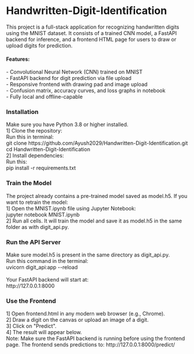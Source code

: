 # Handwritten-Digit-Identification

This project is a full-stack application for recognizing handwritten digits using the MNIST dataset. It consists of a trained CNN model, a FastAPI backend for inference, and a frontend HTML page for users to draw or upload digits for prediction. <br>

<h4>Features: </h4>
- Convolutional Neural Network (CNN) trained on MNIST <br>
- FastAPI backend for digit prediction via file upload <br>
- Responsive frontend with drawing pad and image upload <br>
- Confusion matrix, accuracy curves, and loss graphs in notebook <br>
- Fully local and offline-capable <br>

<h3> Installation </h3>
Make sure you have Python 3.8 or higher installed.<br>
1] Clone the repository: <br>
Run this in terminal: <br>
git clone https://github.com/Ayush2029/Handwritten-Digit-Identification.git <br>
cd Handwritten-Digit-Identification <br>
2] Install dependencies: <br>
Run this: <br>
pip install -r requirements.txt <br>

<h3>Train the Model</h3>
The project already contains a pre-trained model saved as model.h5. If you want to retrain the model:<br>
1] Open the MNIST.ipynb file using Jupyter Notebook: <br>
jupyter notebook MNIST.ipynb <br>
2] Run all cells. It will train the model and save it as model.h5 in the same folder as with digit_api.py.<br>

<h3>Run the API Server </h3>
Make sure model.h5 is present in the same directory as digit_api.py.<br>
Run this command in the terminal:<br>
uvicorn digit_api:app --reload <br>
<br>
Your FastAPI backend will start at:<br>
http://127.0.0.1:8000<br>

<h3>Use the Frontend</h3>
1] Open frontend.html in any modern web browser (e.g., Chrome).<br>
2] Draw a digit on the canvas or upload an image of a digit. <br>
3] Click on "Predict".<br>
4] The result will appear below. <br>
Note: Make sure the FastAPI backend is running before using the frontend page. The frontend sends predictions to: http://127.0.0.1:8000/predict/ <br>
